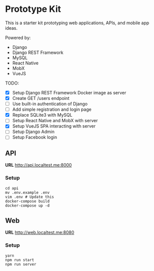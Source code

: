 # Prototype Kit

This is a starter kit prototyping web applications, APIs, and mobile app ideas.

Powered by:
* Django
* Django REST Framework
* MySQL
* React Native
* MobX
* VueJS

TODO:
- [x] Setup Django REST Framework Docker image as server
- [x] Create GET /users endpoint
- [ ] Use built-in authentication of Django
- [ ] Add simple registration and login page
- [x] Replace SQLite3 with MySQL
- [ ] Setup React Native and MobX with server
- [x] Setup VueJS SPA interacting with server
- [ ] Setup Django Admin
- [ ] Setup Facebook login

## API
**URL** http://api.localtest.me:8000

### Setup

```
cd api
mv .env.example .env
vim .env # Update this
docker-compose build
docker-compose up -d 
```

## Web
**URL** http://web.localtest.me:8080

### Setup

```
yarn
npm run start
npm run server
```
